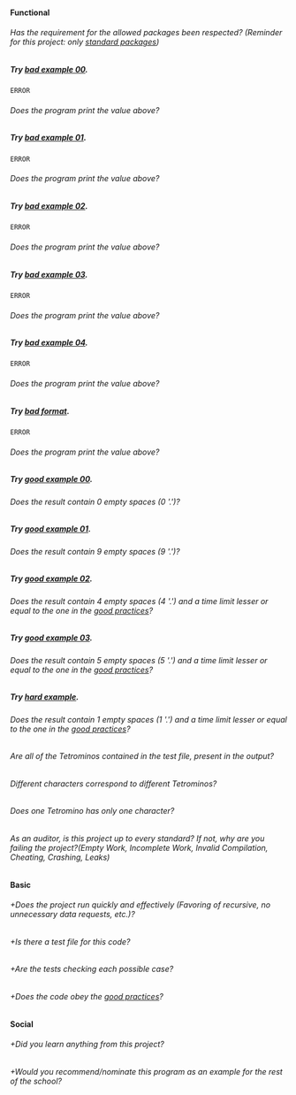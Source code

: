 #### Functional

###### Has the requirement for the allowed packages been respected? (Reminder for this project: only [standard packages](https://golang.org/pkg/))

##### Try [bad example 00](../badexample00/README.md).

`ERROR`

###### Does the program print the value above?

##### Try [bad example 01](../badexample01/README.md).

`ERROR`

###### Does the program print the value above?

##### Try [bad example 02](../badexample02/README.md).

`ERROR`

###### Does the program print the value above?

##### Try [bad example 03](../badexample03/README.md).

`ERROR`

###### Does the program print the value above?

##### Try [bad example 04](../badexample04/README.md).

`ERROR`

###### Does the program print the value above?

##### Try [bad format](../badformat/README.md).

`ERROR`

###### Does the program print the value above?

##### Try [good example 00](../goodexample00/README.md).

###### Does the result contain 0 empty spaces (0 '.')?

##### Try [good example 01](../goodexample01/README.md).

###### Does the result contain 9 empty spaces (9 '.')?

##### Try [good example 02](../goodexample02/README.md).

###### Does the result contain 4 empty spaces (4 '.') and a time limit lesser or equal to the one in the [good practices](../../good-practices/README.md)?

##### Try [good example 03](../goodexample03/README.md).

###### Does the result contain 5 empty spaces (5 '.') and a time limit lesser or equal to the one in the [good practices](../../good-practices/README.md)?

##### Try [hard example](../hardexam/README.md).

###### Does the result contain 1 empty spaces (1 '.') and a time limit lesser or equal to the one in the [good practices](../../good-practices/README.md)?

###### Are all of the Tetrominos contained in the test file, present in the output?

###### Different characters correspond to different Tetrominos?

###### Does one Tetromino has only one character?

###### As an auditor, is this project up to every standard? If not, why are you failing the project?(Empty Work, Incomplete Work, Invalid Compilation, Cheating, Crashing, Leaks)

#### Basic

###### +Does the project run quickly and effectively (Favoring of recursive, no unnecessary data requests, etc.)?

###### +Is there a test file for this code?

###### +Are the tests checking each possible case?

###### +Does the code obey the [good practices](../../good-practices/README.md)?

#### Social

###### +Did you learn anything from this project?

###### +Would you recommend/nominate this program as an example for the rest of the school?
